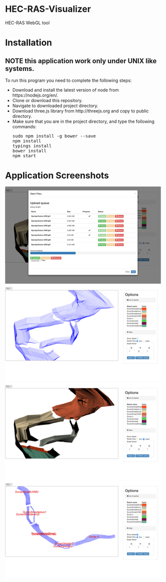 # HEC-RAS-Visualizer
HEC-RAS WebGL tool

# Installation
## NOTE this application work only under UNIX like systems.
To run this program you need to complete the following steps:
<ul>
<li>Download and install the latest version of node from https://nodejs.org/en/.</li>
<li>Clone or download this repository.</li>
<li>Navigate to downloaded project directory.</li>
<li>Download three.js library from http://threejs.org and copy to public directory. </li>
<li>Make sure that you are in the project directory, and type the following commands:</br>
<pre>
sudo npm install -g bower --save
npm install
typings install
bower install
npm start</pre></li>
</li>
</ul>

# Application Screenshots
<img src="screenshots/Screen Shot 2016-07-17 at 17.38.05.png" />
<img src="screenshots/Screen Shot 2016-07-17 at 17.36.03.png" />
<img src="screenshots/Screen Shot 2016-07-17 at 17.36.09.png" />
<img src="screenshots/Screen Shot 2016-07-17 at 17.35.42.png" />
